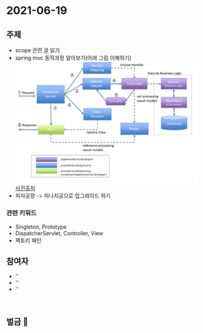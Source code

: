 # 2021-06-19

## 주제

- scope 관련 글 읽기
- spring mvc 동작과정 알아보기(아래 그림 이해하기)<br>
![spring-mvc](./spring-mvc.png)<br>
[사진출처](https://blog.whitelife.co.kr/262)
- 피자공장 -> 피나치공으로 업그레이드 하기

### 관련 키워드
- Singleton, Prototype
- DispatcherServlet, Controller, View
- 팩토리 패턴

## 참여자
- ''
- ''
- ''
  
<br/>

## 벌금 💸
